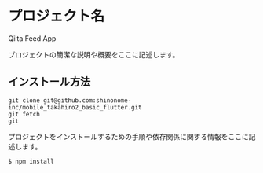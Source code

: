 # プロジェクト名
Qiita Feed App

プロジェクトの簡潔な説明や概要をここに記述します。

## インストール方法
```
git clone git@github.com:shinonome-inc/mobile_takahiro2_basic_flutter.git
git fetch
git 

```

プロジェクトをインストールするための手順や依存関係に関する情報をここに記述します。

```shell
$ npm install
